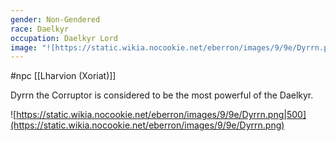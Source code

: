```yaml
---
gender: Non-Gendered
race: Daelkyr
occupation: Daelkyr Lord
image: "![https://static.wikia.nocookie.net/eberron/images/9/9e/Dyrrn.png|500](https://static.wikia.nocookie.net/eberron/images/9/9e/Dyrrn.png)"
---
```

 #npc [[Lharvion (Xoriat)]]

Dyrrn the Corruptor is considered to be the most powerful of the Daelkyr.

![https://static.wikia.nocookie.net/eberron/images/9/9e/Dyrrn.png|500](https://static.wikia.nocookie.net/eberron/images/9/9e/Dyrrn.png)
